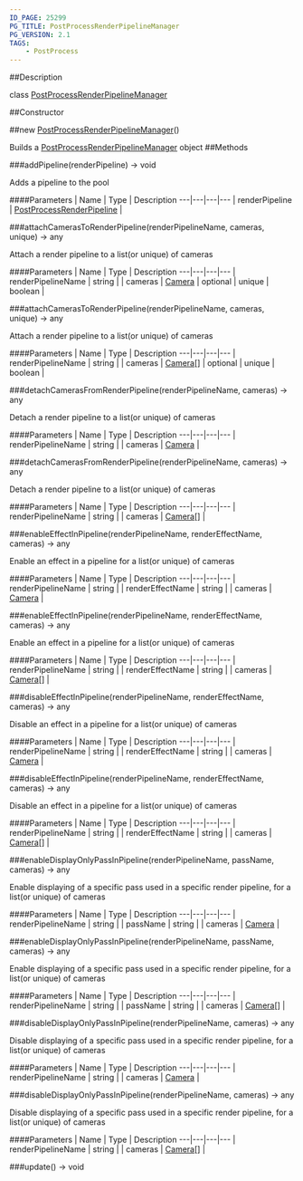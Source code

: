 ```yaml
---
ID_PAGE: 25299
PG_TITLE: PostProcessRenderPipelineManager
PG_VERSION: 2.1
TAGS:
    - PostProcess
---
```

##Description

class [PostProcessRenderPipelineManager](/classes/2.2-alpha/PostProcessRenderPipelineManager)



##Constructor

##new [PostProcessRenderPipelineManager](/classes/2.2-alpha/PostProcessRenderPipelineManager)()

Builds a [PostProcessRenderPipelineManager](/classes/2.2-alpha/PostProcessRenderPipelineManager) object
##Methods

###addPipeline(renderPipeline) &rarr; void

Adds a pipeline to the pool

####Parameters
 | Name | Type | Description
---|---|---|---
 | renderPipeline | [PostProcessRenderPipeline](/classes/2.2-alpha/PostProcessRenderPipeline) | 

###attachCamerasToRenderPipeline(renderPipelineName, cameras, unique) &rarr; any

Attach a render pipeline to a list(or unique) of cameras

####Parameters
 | Name | Type | Description
---|---|---|---
 | renderPipelineName | string | 
 | cameras | [Camera](/classes/2.2-alpha/Camera) | 
optional | unique | boolean | 

###attachCamerasToRenderPipeline(renderPipelineName, cameras, unique) &rarr; any

Attach a render pipeline to a list(or unique) of cameras

####Parameters
 | Name | Type | Description
---|---|---|---
 | renderPipelineName | string | 
 | cameras | [Camera](/classes/2.2-alpha/Camera)[] | 
optional | unique | boolean | 

###detachCamerasFromRenderPipeline(renderPipelineName, cameras) &rarr; any

Detach a render pipeline to a list(or unique) of cameras

####Parameters
 | Name | Type | Description
---|---|---|---
 | renderPipelineName | string | 
 | cameras | [Camera](/classes/2.2-alpha/Camera) | 

###detachCamerasFromRenderPipeline(renderPipelineName, cameras) &rarr; any

Detach a render pipeline to a list(or unique) of cameras

####Parameters
 | Name | Type | Description
---|---|---|---
 | renderPipelineName | string | 
 | cameras | [Camera](/classes/2.2-alpha/Camera)[] | 

###enableEffectInPipeline(renderPipelineName, renderEffectName, cameras) &rarr; any

Enable an effect in a pipeline for a list(or unique) of cameras

####Parameters
 | Name | Type | Description
---|---|---|---
 | renderPipelineName | string | 
 | renderEffectName | string | 
 | cameras | [Camera](/classes/2.2-alpha/Camera) | 

###enableEffectInPipeline(renderPipelineName, renderEffectName, cameras) &rarr; any

Enable an effect in a pipeline for a list(or unique) of cameras

####Parameters
 | Name | Type | Description
---|---|---|---
 | renderPipelineName | string | 
 | renderEffectName | string | 
 | cameras | [Camera](/classes/2.2-alpha/Camera)[] | 

###disableEffectInPipeline(renderPipelineName, renderEffectName, cameras) &rarr; any

Disable an effect in a pipeline for a list(or unique) of cameras

####Parameters
 | Name | Type | Description
---|---|---|---
 | renderPipelineName | string | 
 | renderEffectName | string | 
 | cameras | [Camera](/classes/2.2-alpha/Camera) | 

###disableEffectInPipeline(renderPipelineName, renderEffectName, cameras) &rarr; any

Disable an effect in a pipeline for a list(or unique) of cameras

####Parameters
 | Name | Type | Description
---|---|---|---
 | renderPipelineName | string | 
 | renderEffectName | string | 
 | cameras | [Camera](/classes/2.2-alpha/Camera)[] | 

###enableDisplayOnlyPassInPipeline(renderPipelineName, passName, cameras) &rarr; any

Enable displaying of a specific pass used in a specific render pipeline, for a list(or unique) of cameras

####Parameters
 | Name | Type | Description
---|---|---|---
 | renderPipelineName | string | 
 | passName | string | 
 | cameras | [Camera](/classes/2.2-alpha/Camera) | 

###enableDisplayOnlyPassInPipeline(renderPipelineName, passName, cameras) &rarr; any

Enable displaying of a specific pass used in a specific render pipeline, for a list(or unique) of cameras

####Parameters
 | Name | Type | Description
---|---|---|---
 | renderPipelineName | string | 
 | passName | string | 
 | cameras | [Camera](/classes/2.2-alpha/Camera)[] | 

###disableDisplayOnlyPassInPipeline(renderPipelineName, cameras) &rarr; any

Disable displaying of a specific pass used in a specific render pipeline, for a list(or unique) of cameras

####Parameters
 | Name | Type | Description
---|---|---|---
 | renderPipelineName | string | 
 | cameras | [Camera](/classes/2.2-alpha/Camera) | 

###disableDisplayOnlyPassInPipeline(renderPipelineName, cameras) &rarr; any

Disable displaying of a specific pass used in a specific render pipeline, for a list(or unique) of cameras

####Parameters
 | Name | Type | Description
---|---|---|---
 | renderPipelineName | string | 
 | cameras | [Camera](/classes/2.2-alpha/Camera)[] | 

###update() &rarr; void


